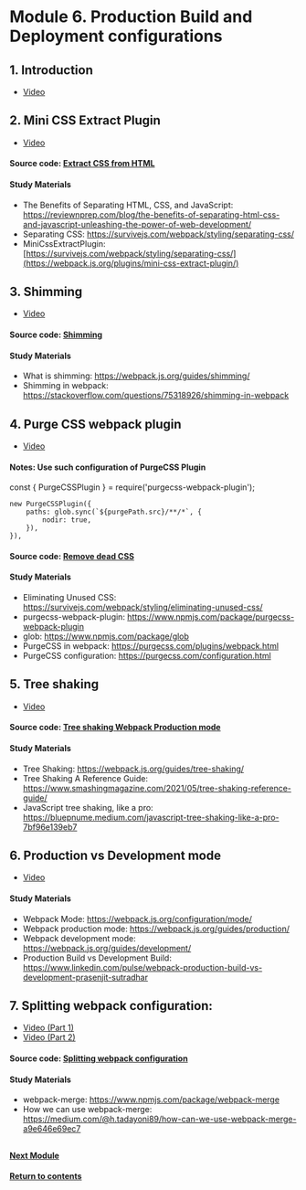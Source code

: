 # Module 6. Production Build and Deployment configurations
## 1. Introduction
- [Video](https://youtu.be/UWISinCZZ4A)

## 2. Mini CSS Extract Plugin
- [Video](https://youtu.be/Ny6q5P0TL6A)
  
#### Source code: [Extract CSS from HTML](https://github.com/yaskutsWeb/webpack-course/tree/master/source/module%206/1.%20Extract%20CSS%20from%20HTML%20%5Blesson%202%5D)

#### Study Materials
- The Benefits of Separating HTML, CSS, and JavaScript: https://reviewnprep.com/blog/the-benefits-of-separating-html-css-and-javascript-unleashing-the-power-of-web-development/
- Separating CSS: https://survivejs.com/webpack/styling/separating-css/
- MiniCssExtractPlugin: [https://survivejs.com/webpack/styling/separating-css/](https://webpack.js.org/plugins/mini-css-extract-plugin/)

## 3. Shimming
- [Video](https://youtu.be/eGm2enu8vRM)

#### Source code: [Shimming](https://github.com/yaskutsWeb/webpack-course/tree/master/source/module%206/2.%20Shimming%20%5Blesson%203%5D)

#### Study Materials
- What is shimming: https://webpack.js.org/guides/shimming/
- Shimming in webpack: https://stackoverflow.com/questions/75318926/shimming-in-webpack

## 4. Purge CSS webpack plugin
- [Video](https://youtu.be/PxeglRAhW0o)

#### Notes: Use such configuration of PurgeCSS Plugin
const { PurgeCSSPlugin } = require('purgecss-webpack-plugin');

	new PurgeCSSPlugin({
		paths: glob.sync(`${purgePath.src}/**/*`, {
			nodir: true,
		}),
	}),

#### Source code: [Remove dead CSS](https://github.com/yaskutsWeb/webpack-course/tree/master/source/module%206/3.%20Remove%20dead%20CSS%20%5Blesson%204%5D)

#### Study Materials
- Eliminating Unused CSS: https://survivejs.com/webpack/styling/eliminating-unused-css/
- purgecss-webpack-plugin: https://www.npmjs.com/package/purgecss-webpack-plugin
- glob: https://www.npmjs.com/package/glob
- PurgeCSS in webpack: https://purgecss.com/plugins/webpack.html
- PurgeCSS configuration: https://purgecss.com/configuration.html

## 5. Tree shaking
- [Video](https://youtu.be/kvuMWqJNTGM)

#### Source code: [Tree shaking Webpack Production mode](https://github.com/yaskutsWeb/webpack-course/tree/master/source/module%206/4.%20Tree%20shaking%20Webpack%20Production%20mode%20%5Blesson%205%5D)

#### Study Materials
- Tree Shaking: https://webpack.js.org/guides/tree-shaking/
- Tree Shaking A Reference Guide: https://www.smashingmagazine.com/2021/05/tree-shaking-reference-guide/
- JavaScript tree shaking, like a pro: https://bluepnume.medium.com/javascript-tree-shaking-like-a-pro-7bf96e139eb7

## 6. Production vs Development mode
- [Video](https://youtu.be/CL64vD1nht4)

#### Study Materials
- Webpack Mode: https://webpack.js.org/configuration/mode/
- Webpack production mode: https://webpack.js.org/guides/production/
- Webpack development mode: https://webpack.js.org/guides/development/
- Production Build vs Development Build: https://www.linkedin.com/pulse/webpack-production-build-vs-development-prasenjit-sutradhar

## 7. Splitting webpack configuration:
- [Video (Part 1)](https://youtu.be/zyV0rXfJsrM)
- [Video (Part 2)](https://youtu.be/YjnZkk8z88s)

#### Source code: [Splitting webpack configuration](https://github.com/yaskutsWeb/webpack-course/tree/master/source/module%206/5.%20Splitting%20webpack%20configuration%20%5Blesson%207%5D)

#### Study Materials
- webpack-merge: https://www.npmjs.com/package/webpack-merge
- How we can use webpack-merge: https://medium.com/@h.tadayoni89/how-can-we-use-webpack-merge-a9e646e69ec7

##
#### [Next Module](https://github.com/yaskutsWeb/webpack-course/blob/master/source/module%207/Module%207.md)
#### [Return to contents](https://github.com/yaskutsWeb/webpack-course)
##
